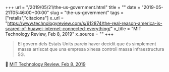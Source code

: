 +++
url = "/2019/05/21/the-us-government.html"
title = ""
date = "2019-05-21T05:46:00+00:00"
slug = "the-us-government"
tags = ["retalls","citacions"]
x_url = "https://www.technologyreview.com/s/612874/the-real-reason-america-is-scared-of-huawei-internet-connected-everything/"
x_title = "MIT Technology Review, Feb 8, 2019"
x_source = ""
+++

> El govern dels Estats Units pareix haver decidit que és simplement massa arriscat que una empresa xinesa controli massa infraestructura 5G.

📎 [MIT Technology Review, Feb 8, 2019](https://www.technologyreview.com/s/612874/the-real-reason-america-is-scared-of-huawei-internet-connected-everything/)
